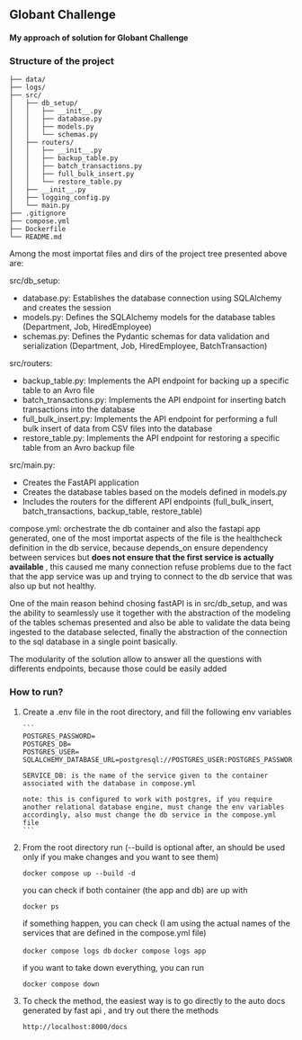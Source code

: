 ## Globant Challenge

#### My approach of solution for Globant Challenge

### Structure of the project 

```
├── data/
├── logs/
├── src/
│   ├── db_setup/
│   │   ├── __init__.py
│   │   ├── database.py
│   │   ├── models.py
│   │   └── schemas.py
│   ├── routers/
│   │   ├── __init__.py
│   │   ├── backup_table.py
│   │   ├── batch_transactions.py
│   │   ├── full_bulk_insert.py
│   │   └── restore_table.py
│   ├── __init__.py
│   ├── logging_config.py
│   └── main.py
├── .gitignore
├── compose.yml
├── Dockerfile
└── README.md

```

Among the most importat files and dirs of the project tree presented above are:

src/db_setup:
    <ul>
        <li> database.py: Establishes the database connection using SQLAlchemy and creates the session</li>
        <li> models.py: Defines the SQLAlchemy models for the database tables (Department, Job, HiredEmployee)</li>
        <li> schemas.py: Defines the Pydantic schemas for data validation and serialization (Department, Job, HiredEmployee, BatchTransaction)</li>
    </ul>

src/routers:
    <ul>
        <li> backup_table.py: Implements the API endpoint for backing up a specific table to an Avro file</li>
        <li> batch_transactions.py: Implements the API endpoint for inserting batch transactions into the database </li>
        <li> full_bulk_insert.py: Implements the API endpoint for performing a full bulk insert of data from CSV files into the database </li>
        <li> restore_table.py: Implements the API endpoint for restoring a specific table from an Avro backup file </li>
    </ul>

src/main.py:
    <ul>
        <li> Creates the FastAPI application </li>
        <li> Creates the database tables based on the models defined in models.py </li>
        <li> Includes the routers for the different API endpoints (full_bulk_insert, batch_transactions, backup_table, restore_table)</li>
    </ul>

compose.yml: orchestrate the db container and also the fastapi app generated, one of the most importat aspects of the file is the healthcheck definition in the db service, because depends_on ensure dependency between services but <b> does not ensure that the first service is actually available </b>, this caused me many connection refuse problems due to the fact that the app service was up and trying to connect to the db service that was also up but not healthy.


One of the main reason behind chosing fastAPI is in src/db_setup, and was the ability to seamlessly use it together with the abstraction of the modeling of the tables schemas presented and also be able to validate the data being ingested to the database selected, finally the abstraction of the connection to the sql database in a single point basically. 

The modularity of the solution allow to answer all the questions with differents endpoints, because those could be easily added 

### How to run?

<ol> 
<li>
    Create a .env file in the root directory, and fill the following env variables

    ```
    POSTGRES_PASSWORD=
    POSTGRES_DB=
    POSTGRES_USER=
    SQLALCHEMY_DATABASE_URL=postgresql://POSTGRES_USER:POSTGRES_PASSWORD@SERVICE_DB/POSTGRES_DB
    
    SERVICE_DB: is the name of the service given to the container associated with the database in compose.yml

    note: this is configured to work with postgres, if you require another relational database engine, must change the env variables accordingly, also must change the db service in the compose.yml file
    ```
</li>
<li>
From the root directory run (--build is optional after, an should be used only if you make changes and you want to see them)

`docker compose up --build -d`

you can check if both container (the app and db) are up with 

`docker ps`

if something happen, you can check (I am using the actual names of the services that are defined in the compose.yml file)

`docker compose logs db`
`docker compose logs app`

if you want to take down everything, you can run 

`docker compose down `
</li>
<li>

To check the method, the easiest way is to go directly to the auto docs generated by fast api , and try out there the methods

`http://localhost:8000/docs`

</li>


</ol>

